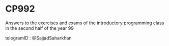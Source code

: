 # CP992
Answers to the exercises and exams of the introductory programming class in the second half of the year 99

telegramID : @SajjadSaharkhan
